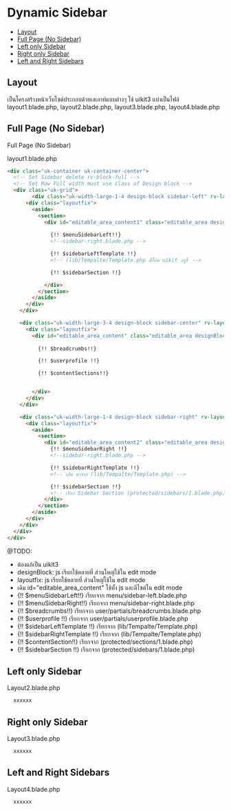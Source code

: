 # Dynamic Sidebar

- [Layout](#layout)
- [Full Page (No Sidebar)](#full-page-no-sidebar)
- [Left only Sidebar](#left-only-sidebar)
- [Right only Sidebar](#right-only-sidebar)
- [Left and Right Sidebars](#left-and-right-sidebars)
  
## Layout 

เป็นโครงสร้างหน้าเว็บไซต์ประกอบด้วยเลเอาท์แบบต่างๆ ใช้ uikit3 
แบ่งเป็นไฟล์ layout1.blade.php, layout2.blade.php, layout3.blade.php, layout4.blade.php


## Full Page (No Sidebar)

Full Page (No Sidebar)

layout1.blade.php
```html
<div class="uk-container uk-container-center">
  <!-- Set Sidebar delete rv-block-full -->
  <!-- Set Row Full width must use class of Design block -->
  <div class="uk-grid">
		<div class="uk-width-large-1-4 design-block sidebar-left" rv-layout="25" style="display: none;">
      <div class="layoutfix">
        <aside>
          <section>
            <div id="editable_area_content1" class="editable_area designBlock">
              
              {!! $menuSidebarLeft!!}
              <!--sidebar-right.blade.php -->

              {!! $sidebarLeftTemplate !!}
              <!-- (lib/Tempalte/Template.php มีโค้ด uikit อยู่) -->

              {!! $sidebarSection !!}

            </div>
          </section>
        </aside>
      </div>
    </div>

    <div class="uk-width-large-3-4 design-block sidebar-center" rv-layout="100">
      <div class="layoutfix">
        <div id="editable_area_content" class="editable_area designBlock">
          
          {!! $breadcrumbs!!} 

          {!! $userprofile !!} 

          {!! $contentSections!!}


        </div>
      </div>
    </div>

    <div class="uk-width-large-1-4 design-block sidebar-right" rv-layout="25" style="display: none;">
      <div class="layoutfix">
        <aside>
          <section>
            <div id="editable_area_content2" class="editable_area designBlock">
              {!! $menuSidebarRight !!}
              <!--sidebar-right.blade.php -->

              {!! $sidebarRightTemplate !!}
              <!-- เดิม มาจาก (lib/Tempalte/Template.php) -->

              {!! $sidebarSection !!}
              <!-- เรียก Sidebar Section (protected/sidebars/1.blade.php) -->
            </div>
          </section>
        </aside>
      </div>
    </div>
  </div>
</div>
```
@TODO: 
- ต้องแก้เป็น uikit3
- designBlock: js เรียกใช้หลายที่ ส่วนใหญ่ใช้ใน edit mode
- layoutfix: js เรียกใช้หลายที่ ส่วนใหญ่ใช้ใน edit mode
- เดิม id="editable_area_content" ใช้ทั้ง js และดีไซต์ใน edit mode
- {!! $menuSidebarLeft!!} เรียกจาก menu/sidebar-left.blade.php
- {!! $menuSidebarRight!!} เรียกจาก menu/sidebar-right.blade.php
- {!! $breadcrumbs!!}   เรียกจาก user/partials/breadcrumbs.blade.php
- {!! $userprofile !!} เรียกจาก user/partials/userprofile.blade.php
- {!! $sidebarLeftTemplate !!} เรียกจาก (lib/Tempalte/Template.php)
- {!! $sidebarRightTemplate !!} เรียกจาก (lib/Tempalte/Template.php)
- {!! $contentSection!!}  เรียกจาก (protected/sections/1.blade.php)
- {!! $sidebarSection !!} เรียกจาก (protected/sidebars/1.blade.php)

## Left only Sidebar

Layout2.blade.php
```html
  xxxxxx
```

## Right only Sidebar

Layout3.blade.php
```html
  xxxxxx
```

## Left and Right Sidebars 

Layout4.blade.php
```html
  xxxxxx
```